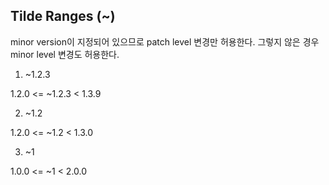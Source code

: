 ## Tilde Ranges (~)

minor version이 지정되어 있으므로 patch level 변경만 허용한다. 그렇지 않은 경우 minor level 변경도 허용한다.

1. ~1.2.3

1.2.0 <= ~1.2.3 < 1.3.9

2. ~1.2

1.2.0 <= ~1.2 < 1.3.0

3. ~1

1.0.0 <= ~1 < 2.0.0
